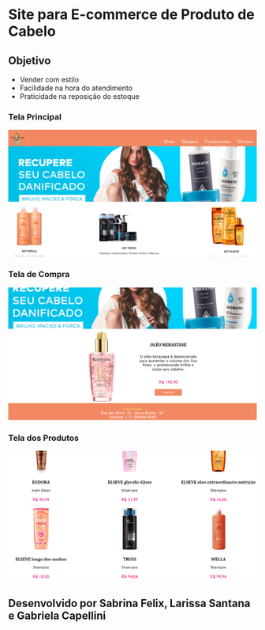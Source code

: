# Site para E-commerce de Produto de Cabelo
## Objetivo
- Vender com estilo
- Facilidade na hora do atendimento
- Praticidade na reposição do estoque
  
### Tela Principal
![fotos do site](https://github.com/Sabrina-Felix/Produto-de-Cabelo/blob/master/tela%20inicial.png)

### Tela de Compra
![foto compra](https://github.com/Sabrina-Felix/Produto-de-Cabelo/blob/master/diversos%20print.png)
### Tela dos Produtos
![foto produto](https://github.com/Sabrina-Felix/Produto-de-Cabelo/blob/master/produtos%20shampoo.png)

## Desenvolvido por Sabrina Felix, Larissa Santana e Gabriela Capellini
